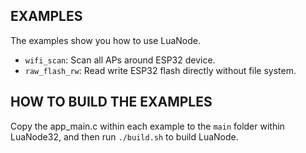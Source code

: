 ## EXAMPLES

The examples show you how to use LuaNode.

* `wifi_scan`: Scan all APs around ESP32 device.
* `raw_flash_rw`: Read write ESP32 flash directly without file system.

## HOW TO BUILD THE EXAMPLES

Copy the app_main.c within each example to the `main` folder within LuaNode32,
and then run `./build.sh` to build LuaNode.
